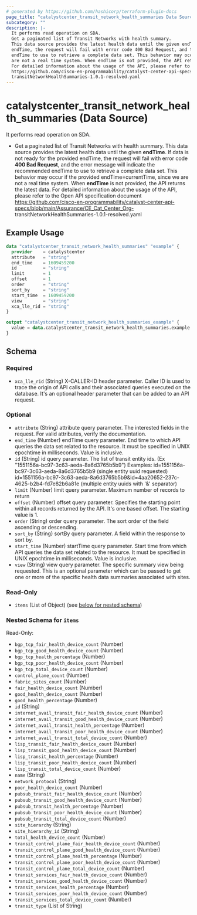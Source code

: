 ```yaml
---
# generated by https://github.com/hashicorp/terraform-plugin-docs
page_title: "catalystcenter_transit_network_health_summaries Data Source - terraform-provider-catalystcenter"
subcategory: ""
description: |-
  It performs read operation on SDA.
  Get a paginated list of Transit Networks with health summary.
  This data source provides the latest health data until the given endTime. If data is not ready for the provided
  endTime, the request will fail with error code 400 Bad Request, and the error message will indicate the recommended
  endTime to use to retrieve a complete data set. This behavior may occur if the provided endTime=currentTime, since we
  are not a real time system. When endTime is not provided, the API returns the latest data.
  For detailed information about the usage of the API, please refer to the Open API specification document
  https://github.com/cisco-en-programmability/catalyst-center-api-specs/blob/main/Assurance/CECatCenter_Org-
  transitNetworkHealthSummaries-1.0.1-resolved.yaml
---
```


# catalystcenter_transit_network_health_summaries (Data Source)

It performs read operation on SDA.

- Get a paginated list of Transit Networks with health summary.
This data source provides the latest health data until the given **endTime**. If data is not ready for the provided
endTime, the request will fail with error code **400 Bad Request**, and the error message will indicate the recommended
endTime to use to retrieve a complete data set. This behavior may occur if the provided endTime=currentTime, since we
are not a real time system. When **endTime** is not provided, the API returns the latest data.
For detailed information about the usage of the API, please refer to the Open API specification document
https://github.com/cisco-en-programmability/catalyst-center-api-specs/blob/main/Assurance/CE_Cat_Center_Org-
transitNetworkHealthSummaries-1.0.1-resolved.yaml

## Example Usage

```terraform
data "catalystcenter_transit_network_health_summaries" "example" {
  provider    = catalystcenter
  attribute   = "string"
  end_time    = 1609459200
  id          = "string"
  limit       = 1
  offset      = 1
  order       = "string"
  sort_by     = "string"
  start_time  = 1609459200
  view        = "string"
  xca_lle_rid = "string"
}

output "catalystcenter_transit_network_health_summaries_example" {
  value = data.catalystcenter_transit_network_health_summaries.example.items
}
```

<!-- schema generated by tfplugindocs -->
## Schema

### Required

- `xca_lle_rid` (String) X-CALLER-ID header parameter. Caller ID is used to trace the origin of API calls and their associated queries executed on the database. It's an optional header parameter that can be added to an API request.

### Optional

- `attribute` (String) attribute query parameter. The interested fields in the request. For valid attributes, verify the documentation.
- `end_time` (Number) endTime query parameter. End time to which API queries the data set related to the resource. It must be specified in UNIX epochtime in milliseconds. Value is inclusive.
- `id` (String) id query parameter. The list of transit entity ids. (Ex "1551156a-bc97-3c63-aeda-8a6d3765b5b9") Examples: id=1551156a-bc97-3c63-aeda-8a6d3765b5b9 (single entity uuid requested) id=1551156a-bc97-3c63-aeda-8a6d3765b5b9&id=4aa20652-237c-4625-b2b4-fd7e82b6a81e (multiple entity uuids with '&' separator)
- `limit` (Number) limit query parameter. Maximum number of records to return
- `offset` (Number) offset query parameter. Specifies the starting point within all records returned by the API. It's one based offset. The starting value is 1.
- `order` (String) order query parameter. The sort order of the field ascending or descending.
- `sort_by` (String) sortBy query parameter. A field within the response to sort by.
- `start_time` (Number) startTime query parameter. Start time from which API queries the data set related to the resource. It must be specified in UNIX epochtime in milliseconds. Value is inclusive.
- `view` (String) view query parameter. The specific summary view being requested. This is an optional parameter which can be passed to get one or more of the specific health data summaries associated with sites.

### Read-Only

- `items` (List of Object) (see [below for nested schema](#nestedatt--items))

<a id="nestedatt--items"></a>
### Nested Schema for `items`

Read-Only:

- `bgp_tcp_fair_health_device_count` (Number)
- `bgp_tcp_good_health_device_count` (Number)
- `bgp_tcp_health_percentage` (Number)
- `bgp_tcp_poor_health_device_count` (Number)
- `bgp_tcp_total_device_count` (Number)
- `control_plane_count` (Number)
- `fabric_sites_count` (Number)
- `fair_health_device_count` (Number)
- `good_health_device_count` (Number)
- `good_health_percentage` (Number)
- `id` (String)
- `internet_avail_transit_fair_health_device_count` (Number)
- `internet_avail_transit_good_health_device_count` (Number)
- `internet_avail_transit_health_percentage` (Number)
- `internet_avail_transit_poor_health_device_count` (Number)
- `internet_avail_transit_total_device_count` (Number)
- `lisp_transit_fair_health_device_count` (Number)
- `lisp_transit_good_health_device_count` (Number)
- `lisp_transit_health_percentage` (Number)
- `lisp_transit_poor_health_device_count` (Number)
- `lisp_transit_total_device_count` (Number)
- `name` (String)
- `network_protocol` (String)
- `poor_health_device_count` (Number)
- `pubsub_transit_fair_health_device_count` (Number)
- `pubsub_transit_good_health_device_count` (Number)
- `pubsub_transit_health_percentage` (Number)
- `pubsub_transit_poor_health_device_count` (Number)
- `pubsub_transit_total_device_count` (Number)
- `site_hierarchy` (String)
- `site_hierarchy_id` (String)
- `total_health_device_count` (Number)
- `transit_control_plane_fair_health_device_count` (Number)
- `transit_control_plane_good_health_device_count` (Number)
- `transit_control_plane_health_percentage` (Number)
- `transit_control_plane_poor_health_device_count` (Number)
- `transit_control_plane_total_device_count` (Number)
- `transit_services_fair_health_device_count` (Number)
- `transit_services_good_health_device_count` (Number)
- `transit_services_health_percentage` (Number)
- `transit_services_poor_health_device_count` (Number)
- `transit_services_total_device_count` (Number)
- `transit_type` (List of String)
